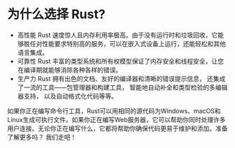 # 为什么选择 Rust?

- 高性能 Rust 速度惊人且内存利用率极高。由于没有运行时和垃圾回收，它能够胜任对性能要求特别高的服务，可以在嵌入式设备上运行，还能轻松和其他语言集成。
- 可靠性 Rust 丰富的类型系统和所有权模型保证了内存安全和线程安全，让您在编译期就能够消除各种各样的错误。
- 生产力 Rust 拥有出色的文档、友好的编译器和清晰的错误提示信息， 还集成了一流的工具——包管理器和构建工具， 智能地自动补全和类型检验的多编辑器支持， 以及自动格式化代码等等。

如果你正在编写命令行工具，Rust可以用相同的源代码为Windows、macOS和Linux生成可执行文件。如果你正在编写Web服务器，它可以帮助你同时处理许多用户连接。无论你正在编写什么，它都将帮助你确保代码更易于维护和添加。准备了解更多吗？ 我们走吧！
